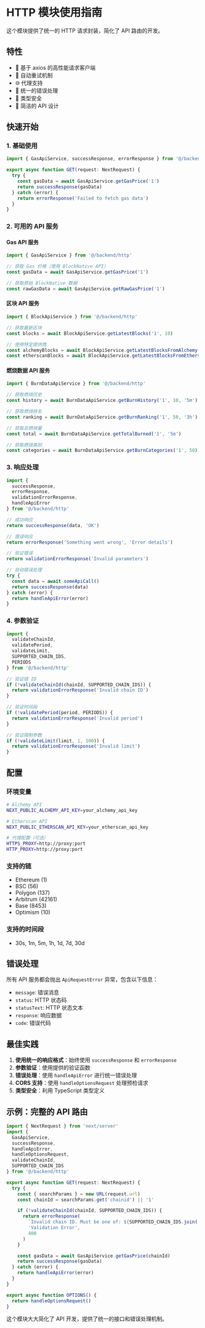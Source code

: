 # HTTP 模块使用指南

这个模块提供了统一的 HTTP 请求封装，简化了 API 路由的开发。

## 特性

- 🚀 基于 axios 的高性能请求客户端
- 🔄 自动重试机制
- 🌐 代理支持
- 📝 统一的错误处理
- 🎯 类型安全
- 🔧 简洁的 API 设计

## 快速开始

### 1. 基础使用

```typescript
import { GasApiService, successResponse, errorResponse } from '@/backend/http'

export async function GET(request: NextRequest) {
  try {
    const gasData = await GasApiService.getGasPrice('1')
    return successResponse(gasData)
  } catch (error) {
    return errorResponse('Failed to fetch gas data')
  }
}
```

### 2. 可用的 API 服务

#### Gas API 服务
```typescript
import { GasApiService } from '@/backend/http'

// 获取 Gas 价格（使用 BlockNative API）
const gasData = await GasApiService.getGasPrice('1')

// 获取原始 BlockNative 数据
const rawGasData = await GasApiService.getRawGasPrice('1')
```

#### 区块 API 服务
```typescript
import { BlockApiService } from '@/backend/http'

// 获取最新区块
const blocks = await BlockApiService.getLatestBlocks('1', 10)

// 使用特定提供商
const alchemyBlocks = await BlockApiService.getLatestBlocksFromAlchemy('1', 10)
const etherscanBlocks = await BlockApiService.getLatestBlocksFromEtherscan('1', 10)
```

#### 燃烧数据 API 服务
```typescript
import { BurnDataApiService } from '@/backend/http'

// 获取燃烧历史
const history = await BurnDataApiService.getBurnHistory('1', 10, '5m')

// 获取燃烧排名
const ranking = await BurnDataApiService.getBurnRanking('1', 50, '3h')

// 获取总燃烧量
const total = await BurnDataApiService.getTotalBurned('1', '5m')

// 获取燃烧类别
const categories = await BurnDataApiService.getBurnCategories('1', 50)
```

### 3. 响应处理

```typescript
import { 
  successResponse, 
  errorResponse, 
  validationErrorResponse,
  handleApiError 
} from '@/backend/http'

// 成功响应
return successResponse(data, 'OK')

// 错误响应
return errorResponse('Something went wrong', 'Error details')

// 验证错误
return validationErrorResponse('Invalid parameters')

// 自动错误处理
try {
  const data = await someApiCall()
  return successResponse(data)
} catch (error) {
  return handleApiError(error)
}
```

### 4. 参数验证

```typescript
import { 
  validateChainId, 
  validatePeriod, 
  validateLimit,
  SUPPORTED_CHAIN_IDS,
  PERIODS 
} from '@/backend/http'

// 验证链 ID
if (!validateChainId(chainId, SUPPORTED_CHAIN_IDS)) {
  return validationErrorResponse('Invalid chain ID')
}

// 验证时间段
if (!validatePeriod(period, PERIODS)) {
  return validationErrorResponse('Invalid period')
}

// 验证限制参数
if (!validateLimit(limit, 1, 100)) {
  return validationErrorResponse('Invalid limit')
}
```

## 配置

### 环境变量

```bash
# Alchemy API
NEXT_PUBLIC_ALCHEMY_API_KEY=your_alchemy_api_key

# Etherscan API
NEXT_PUBLIC_ETHERSCAN_API_KEY=your_etherscan_api_key

# 代理配置（可选）
HTTPS_PROXY=http://proxy:port
HTTP_PROXY=http://proxy:port
```

### 支持的链

- Ethereum (1)
- BSC (56)
- Polygon (137)
- Arbitrum (42161)
- Base (8453)
- Optimism (10)

### 支持的时间段

- 30s, 1m, 5m, 1h, 1d, 7d, 30d

## 错误处理

所有 API 服务都会抛出 `ApiRequestError` 异常，包含以下信息：

- `message`: 错误消息
- `status`: HTTP 状态码
- `statusText`: HTTP 状态文本
- `response`: 响应数据
- `code`: 错误代码

## 最佳实践

1. **使用统一的响应格式**：始终使用 `successResponse` 和 `errorResponse`
2. **参数验证**：使用提供的验证函数
3. **错误处理**：使用 `handleApiError` 进行统一错误处理
4. **CORS 支持**：使用 `handleOptionsRequest` 处理预检请求
5. **类型安全**：利用 TypeScript 类型定义

## 示例：完整的 API 路由

```typescript
import { NextRequest } from 'next/server'
import { 
  GasApiService, 
  successResponse, 
  handleApiError,
  handleOptionsRequest,
  validateChainId,
  SUPPORTED_CHAIN_IDS 
} from '@/backend/http'

export async function GET(request: NextRequest) {
  try {
    const { searchParams } = new URL(request.url)
    const chainId = searchParams.get('chainid') || '1'

    if (!validateChainId(chainId, SUPPORTED_CHAIN_IDS)) {
      return errorResponse(
        `Invalid chain ID. Must be one of: ${SUPPORTED_CHAIN_IDS.join(', ')}`,
        'Validation Error',
        400
      )
    }

    const gasData = await GasApiService.getGasPrice(chainId)
    return successResponse(gasData)
  } catch (error) {
    return handleApiError(error)
  }
}

export async function OPTIONS() {
  return handleOptionsRequest()
}
```

这个模块大大简化了 API 开发，提供了统一的接口和错误处理机制。
